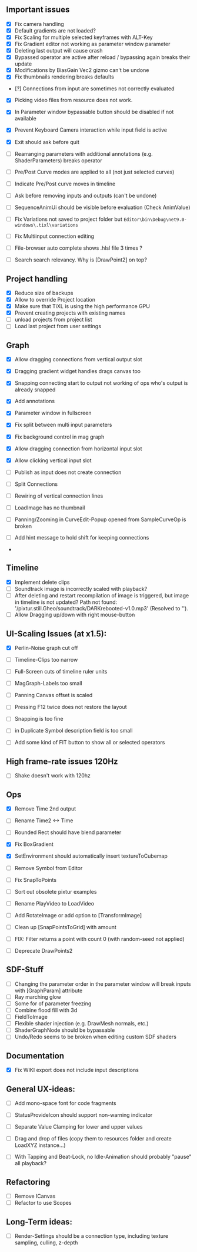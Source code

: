 ## Important issues

- [x] Fix camera handling
- [x] Default gradients are not loaded?
- [x] Fix Scaling for multiple selected keyframes with ALT-Key
- [x] Fix Gradient editor not working as parameter window parameter
- [x] Deleting last output will cause crash
- [x] Bypassed operator are active after reload / bypassing again breaks their update
- [x] Modifications by BiasGain Vec2 gizmo can't be undone
- [x] Fix thumbnails rendering breaks defaults
- [?] Connections from input are sometimes not correctly evaluated 
- [x] Picking video files from resource does not work.

- [x] In Parameter window bypassable button should be disabled if not available
- [x] Prevent Keyboard Camera interaction while input field is active 
- [x] Exit should ask before quit
- [ ] Rearranging parameters with additional annotations (e.g. ShaderParameters) breaks operator 
- [ ] Pre/Post Curve modes are applied to all (not just selected curves)
- [ ] Indicate Pre/Post curve moves in timeline
- [ ] Ask before removing inputs and outputs (can't be undone)
- [ ] SequenceAnimUi should be visible before evaluation (Check AnimValue)
- [ ] Fix Variations not saved to project folder but `Editor\bin\Debug\net9.0-windows\.tixl\variations`
- [ ] Fix Multiinput connection editing

- [ ] File-browser auto complete shows .hlsl file 3 times ?
- [ ] Search search relevancy. Why is [DrawPoint2] on top?

## Project handling

- [x] Reduce size of backups
- [x] Allow to override Project location
- [x] Make sure that TiXL is using the high performance GPU
- [x] Prevent creating projects with existing names
- [ ] unload projects from project list
- [ ] Load last project from user settings

## Graph

- [x] Allow dragging connections from vertical output slot
- [x] Dragging gradient widget handles drags canvas too
- [x] Snapping connecting start to output not working of ops who's output is already snapped
- [x] Add annotations
- [x] Parameter window in fullscreen
- [x] Fix split between multi input parameters
- [x] Fix background control in mag graph
- [x] Allow dragging connection from horizontal input slot
- [x] Allow clicking vertical input slot
- [ ] Publish as input does not create connection
- [ ] Split Connections
- [ ] Rewiring of vertical connection lines
- [ ] LoadImage has no thumbnail
- [ ] Panning/Zooming in CurveEdit-Popup opened from SampleCurveOp is broken 

- [ ] Add hint message to hold shift for keeping connections
- 
## Timeline

- [x] Implement delete clips
- [ ] Soundtrack image is incorrectly scaled with playback?
- [ ] After deleting and restart recompilation of image is triggered, but image in timeline is not updated?
      Path not found: '/pixtur.still.Gheo/soundtrack/DARKrebooted-v1.0.mp3' (Resolved to '').
- [ ] Allow Dragging up/down with right mouse-button

## UI-Scaling Issues (at x1.5):

- [x] Perlin-Noise graph cut off
- [ ] Timeline-Clips too narrow
- [ ] Full-Screen cuts of timeline ruler units
- [ ] MagGraph-Labels too small
- [ ] Panning Canvas offset is scaled
- [ ] Pressing F12 twice does not restore the layout
- [ ] Snapping is too fine
- [ ] in Duplicate Symbol description field is too small

- [ ] Add some kind of FIT button to show all or selected operators 

## High frame-rate issues 120Hz

- [ ] Shake doesn't work with 120hz

## Ops

- [x] Remove Time 2nd output
- [ ] Rename Time2 <-> Time
- [ ] Rounded Rect should have blend parameter
- [x] Fix BoxGradient
- [x] SetEnvironment should automatically insert textureToCubemap
- [ ] Remove Symbol from Editor
- [ ] Fix SnapToPoints
- [ ] Sort out obsolete pixtur examples
- [ ] Rename PlayVideo to LoadVideo
- [ ] Add RotateImage or add option to [TransformImage]
- [ ] Clean up [SnapPointsToGrid] with amount
- [ ] FIX: Filter returns a point with count 0 (with random-seed not applied)
- [ ] Deprecate DrawPoints2


## SDF-Stuff

- [ ] Changing the parameter order in the parameter window will break inputs with [GraphParam] attribute
- [ ] Ray marching glow
- [ ] Some for of parameter freezing
- [ ] Combine flood fill with 3d
- [ ] FieldToImage
- [ ] Flexible shader injection (e.g. DrawMesh normals, etc.)
- [ ] ShaderGraphNode should be bypassable
- [ ] Undo/Redo seems to be broken when editing custom SDF shaders

## Documentation

- [x] Fix WIKI export does not include input descriptions

## General UX-ideas:

- [ ] Add mono-space font for code fragments
- [ ] StatusProvideIcon should support non-warning indicator
- [ ] Separate Value Clamping for lower and upper values 
- [ ] Drag and drop of files (copy them to resources folder and create LoadXYZ instance...)
- [ ] With Tapping and Beat-Lock, no Idle-Animation should probably "pause" all playback?
 


## Refactoring
- [ ] Remove ICanvas
- [ ] Refactor to use Scopes

## Long-Term ideas:
- [ ] Render-Settings should be a connection type, including texture sampling, culling, z-depth